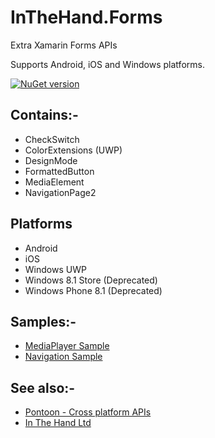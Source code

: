 # InTheHand.Forms
Extra Xamarin Forms APIs

Supports Android, iOS and Windows platforms.

[![NuGet version](https://badge.fury.io/nu/inthehand.forms.svg)](https://badge.fury.io/nu/inthehand.forms)

## Contains:-
- CheckSwitch
- ColorExtensions (UWP)
- DesignMode
- FormattedButton
- MediaElement
- NavigationPage2

## Platforms
- Android
- iOS
- Windows UWP
- Windows 8.1 Store (Deprecated)
- Windows Phone 8.1 (Deprecated)

## Samples:-
- [MediaPlayer Sample](https://github.com/inthehand/InTheHand.Forms/tree/master/MediaPlayerSample/MediaPlayerSample)
- [Navigation Sample](https://github.com/inthehand/InTheHand.Forms/tree/master/XamarinFormsNavigation)

## See also:-
- [Pontoon - Cross platform APIs](https://github.com/inthehand/Pontoon)
- [In The Hand Ltd](http://inthehand.com)
